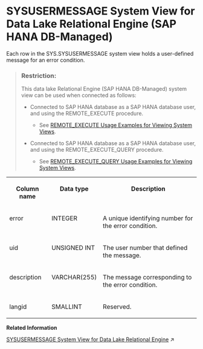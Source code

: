 <!-- loio96ce66486fbf4da3a705c8daa1dbc85f -->

# SYSUSERMESSAGE System View for Data Lake Relational Engine \(SAP HANA DB-Managed\)

Each row in the SYS.SYSUSERMESSAGE system view holds a user-defined message for an error condition.



> ### Restriction:  
> This data lake Relational Engine \(SAP HANA DB-Managed\) system view can be used when connected as follows:
> 
> -   Connected to SAP HANA database as a SAP HANA database user, and using the REMOTE\_EXECUTE procedure.
> 
>     -   See [REMOTE\_EXECUTE Usage Examples for Viewing System Views](remote-execute-usage-examples-for-viewing-system-views-8b235c7.md).
> 
> -   Connected to SAP HANA database as a SAP HANA database user, and using the REMOTE\_EXECUTE\_QUERY procedure.
> 
>     -   See [REMOTE\_EXECUTE\_QUERY Usage Examples for Viewing System Views](remote-execute-query-usage-examples-for-viewing-system-views-ada51c0.md).




<table>
<tr>
<th valign="top">

Column name



</th>
<th valign="top">

Data type



</th>
<th valign="top">

Description



</th>
</tr>
<tr>
<td valign="top">

error



</td>
<td valign="top">

INTEGER



</td>
<td valign="top">

A unique identifying number for the error condition.



</td>
</tr>
<tr>
<td valign="top">

uid



</td>
<td valign="top">

UNSIGNED INT



</td>
<td valign="top">

The user number that defined the message.



</td>
</tr>
<tr>
<td valign="top">

description



</td>
<td valign="top">

VARCHAR\(255\)



</td>
<td valign="top">

The message corresponding to the error condition.



</td>
</tr>
<tr>
<td valign="top">

langid



</td>
<td valign="top">

SMALLINT



</td>
<td valign="top">

Reserved.



</td>
</tr>
</table>

**Related Information**  


[SYSUSERMESSAGE System View for Data Lake Relational Engine](https://help.sap.com/viewer/19b3964099384f178ad08f2d348232a9/2023_1_QRC/en-US/3beb0a2a6c5f10149b6a8464d96325f5.html "Each row in the SYS.SYSUSERMESSAGE system view holds a user-defined message for an error condition.") :arrow_upper_right:

